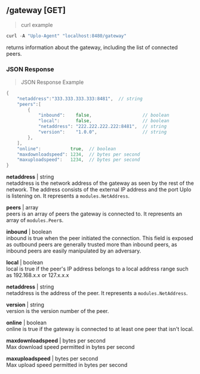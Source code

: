 ## /gateway [GET]
> curl example

```go
curl -A "Uplo-Agent" "localhost:8480/gateway"
```

returns information about the gateway, including the list of connected peers.

### JSON Response
> JSON Response Example

```go
{
    "netaddress":"333.333.333.333:8481",  // string
    "peers":[
        {
            "inbound":    false,                   // boolean
            "local":      false,                   // boolean
            "netaddress": "222.222.222.222:8481",  // string
            "version":    "1.0.0",                 // string
        },
    ],
    "online":           true,  // boolean
    "maxdownloadspeed": 1234,  // bytes per second
    "maxuploadspeed":   1234,  // bytes per second
}
```
**netaddress** | string  
netaddress is the network address of the gateway as seen by the rest of the
network. The address consists of the external IP address and the port Uplo is
listening on. It represents a `modules.NetAddress`.

**peers** | array  
peers is an array of peers the gateway is connected to. It represents an array
of `modules.Peer`s.

**inbound** | boolean  
inbound is true when the peer initiated the connection. This field is exposed as
outbound peers are generally trusted more than inbound peers, as inbound peers
are easily manipulated by an adversary.

**local** | boolean  
local is true if the peer's IP address belongs to a local address range such as
192.168.x.x or 127.x.x.x

**netaddress** | string  
netaddress is the address of the peer. It represents a `modules.NetAddress`.

**version** | string  
version is the version number of the peer.

**online** | boolean  
online is true if the gateway is connected to at least one peer that isn't
local.

**maxdownloadspeed** | bytes per second   
Max download speed permitted in bytes per second

**maxuploadspeed** | bytes per second   
Max upload speed permitted in bytes per second